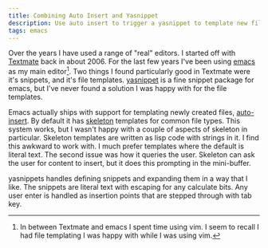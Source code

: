 ```yaml
---
title: Combining Auto Insert and Yasnippet
description: Use auto insert to trigger a yasnippet to template new files.
tags: emacs
---
```


Over the years I have used a range of "real" editors. I started off
with [Textmate][textmate] back in about 2006. For the last few years I've been
using [emacs] as my main editor[^fn1]. Two things I found particularly good in
Textmate were it's snippets, and it's file templates. [yasnippet] is a
fine snippet package for emacs, but I've never found a solution I was
happy with for the file templates.

Emacs actually ships with support for templating newly created files,
[auto-insert][autoinsert]. By default it has [skeleton] templates for
common file types. This system works, but I wasn't happy with a couple
of aspects of skeleton in particular. Skeleton templates are written
as lisp code with strings in it. I find this awkward to work with. I
much prefer templates where the default is literal text. The second
issue was how it queries the user. Skeleton can ask the user for
content to insert, but it does this prompting in the mini-buffer.

yasnippets handles defining snippets and expanding them in a way that
I like. The snippets are literal text with escaping for any calculate
bits. Any user enter is handled as insertion points that are stepped
through with tab key.


[^fn1]: In between Textmate and emacs I spent time using vim. I seem
        to recall I had file templating I was happy with while I was
        using vim.

[textmate]: <http://macromates.org>
[emacs]: <http://www.gnu.org/software/emacs/>
[yasnippet]: <http://code.google.com/p/yasnippet/>
[gist]: <https://gist.github.com/675584>
[autoinsert]: <http://www.gnu.org/software/emacs/manual/html_node/autotype/Autoinserting.html>
[autotyping]: <http://www.gnu.org/software/emacs/manual/html_mono/autotype.html>
[skeleton]: <http://www.gnu.org/software/emacs/manual/html_node/autotype/Skeleton-Language.html#Skeleton-Language>
